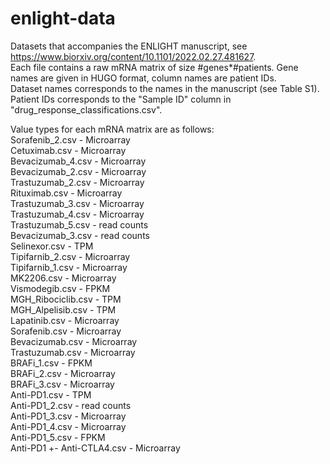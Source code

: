 # enlight-data
Datasets that accompanies the ENLIGHT manuscript, see https://www.biorxiv.org/content/10.1101/2022.02.27.481627.  
Each file contains a raw mRNA matrix of size #genes*#patients. Gene names are given in HUGO format, column names are patient IDs.  
Dataset names corresponds to the names in the manuscript (see Table S1).  
Patient IDs corresponds to the "Sample ID" column in "drug_response_classifications.csv".  

Value types for each mRNA matrix are as follows:  
Sorafenib_2.csv - Microarray  
Cetuximab.csv - Microarray  
Bevacizumab_4.csv - Microarray  
Bevacizumab_2.csv - Microarray  
Trastuzumab_2.csv - Microarray  
Rituximab.csv - Microarray  
Trastuzumab_3.csv - Microarray  
Trastuzumab_4.csv - Microarray  
Trastuzumab_5.csv - read counts  
Bevacizumab_3.csv - read counts  
Selinexor.csv - TPM  
Tipifarnib_2.csv - Microarray  
Tipifarnib_1.csv - Microarray  
MK2206.csv - Microarray  
Vismodegib.csv - FPKM  
MGH_Ribociclib.csv - TPM  
MGH_Alpelisib.csv - TPM  
Lapatinib.csv - Microarray  
Sorafenib.csv - Microarray  
Bevacizumab.csv - Microarray  
Trastuzumab.csv - Microarray  
BRAFi_1.csv - FPKM  
BRAFi_2.csv - Microarray  
BRAFi_3.csv - Microarray  
Anti-PD1.csv - TPM  
Anti-PD1_2.csv - read counts  
Anti-PD1_3.csv - Microarray  
Anti-PD1_4.csv - Microarray  
Anti-PD1_5.csv - FPKM  
Anti-PD1 +- Anti-CTLA4.csv - Microarray  
